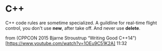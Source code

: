 





# C++

C++ code rules are sometime specialized.
A guildline for real-time flight control, you don't use **new**, after take off. And never use **delete**.

from (CPPCON 2015 Bjarne Stroustrup “Writing Good C++14”)[https://www.youtube.com/watch?v=1OEu9C51K2A] 11:32
